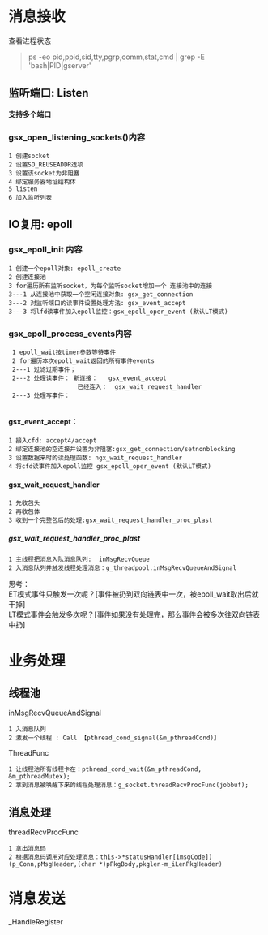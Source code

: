 # 消息接收

查看进程状态
> ps -eo pid,ppid,sid,tty,pgrp,comm,stat,cmd | grep -E 'bash|PID|gserver'


## 监听端口: Listen

**支持多个端口**

### gsx_open_listening_sockets()内容
```
1 创建socket
2 设置SO_REUSEADDR选项
3 设置该socket为非阻塞
4 绑定服务器地址结构体
5 listen
6 加入监听列表
```


## IO复用: epoll 



### gsx_epoll_init 内容
```
1 创建一个epoll对象: epoll_create
2 创建连接池
3 for遍历所有监听socket，为每个监听socket增加一个 连接池中的连接
3---1 从连接池中获取一个空闲连接对象: gsx_get_connection
3---2 对监听端口的读事件设置处理方法: gsx_event_accept 
3---3 将lfd读事件加入epoll监控：gsx_epoll_oper_event (默认LT模式)
```


### gsx_epoll_process_events内容
```
 1 epoll_wait按timer参数等待事件
 2 for遍历本次epoll_wait返回的所有事件events
 2---1 过滤过期事件；
 2---2 处理读事件： 新连接：   gsx_event_accept 
                   已经连入：  gsx_wait_request_handler
 2---3 处理写事件：
 
```
####  gsx_event_accept：
```
1 接入cfd: accept4/accept 
2 绑定连接池的空连接并设置为非阻塞:gsx_get_connection/setnonblocking 
3 设置数据来时的读处理函数: ngx_wait_request_handler
4 将cfd读事件加入epoll监控 gsx_epoll_oper_event (默认LT模式)
```

#### gsx_wait_request_handler
```
1 先收包头
2 再收包体
3 收到一个完整包后的处理:gsx_wait_request_handler_proc_plast

```
##### gsx_wait_request_handler_proc_plast
```
1 主线程把消息入队消息队列:  inMsgRecvQueue
2 入消息队列并触发线程处理消息：g_threadpool.inMsgRecvQueueAndSignal
```


思考：  
ET模式事件只触发一次呢？[事件被扔到双向链表中一次，被epoll_wait取出后就干掉]  
LT模式事件会触发多次呢？[事件如果没有处理完，那么事件会被多次往双向链表中扔]


# 业务处理

## 线程池

inMsgRecvQueueAndSignal
```
1 入消息队列
2 激发一个线程 : Call 【pthread_cond_signal(&m_pthreadCond)】

```


ThreadFunc
```
1 让线程池所有线程卡在：pthread_cond_wait(&m_pthreadCond, &m_pthreadMutex); 
2 拿到消息被唤醒下来的线程处理消息：g_socket.threadRecvProcFunc(jobbuf);
```

## 消息处理
threadRecvProcFunc
```
1 拿出消息码
2 根据消息码调用对应处理消息：this->*statusHandler[imsgCode])(p_Conn,pMsgHeader,(char *)pPkgBody,pkglen-m_iLenPkgHeader)

```

# 消息发送
_HandleRegister
```

```